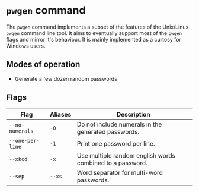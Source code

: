# `pwgen` command

The `pwgen` command implements a subset of the features of the Unix/Linux
`pwgen` command line tool. It aims to eventually support most of the `pwgen`
flags and mirror it's behaviour. It is mainly implemented as a curtosy for
Windows users.

## Modes of operation

* Generate a few dozen random passwords

## Flags

Flag | Aliases | Description
---- | ------- | -----------
`--no-numerals` | `-0` | Do not include numerals in the generated passwords.
`--one-per-line` | `-1` | Print one password per line.
`--xkcd` | `-x` | Use multiple random english words combined to a password.
`--sep` | `--xs` | Word separator for multi-word passwords.
